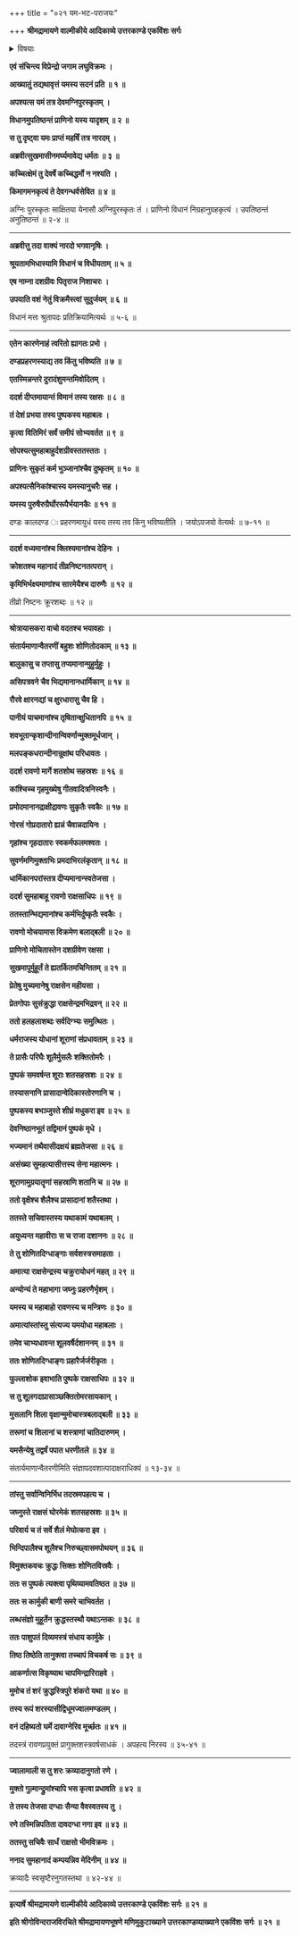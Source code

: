 +++
title = "०२१ यम-भट-पराजयः"

+++
**श्रीमद्रामायणे वाल्मीकीये आदिकाव्ये उत्तरकाण्डे एकविंशः सर्गः**

<details><summary>विषयाः</summary>

यमेन स्व-भवनम् आगतं नारदं प्रत्यभिवादन-पूर्वकम्  
आगमन-प्रयोजन-प्रश्नः ॥ १ ॥  
नारदेन तं प्रति रणाय रावणागमन-निवेदनेन सज्जी-भवन-चोदना ॥ २ ॥  
अत्रान्तरे संयमनीं प्रविष्टेन रावणेन  
यम-भट-पीड्यमान--नाना-नारकि-जन--विमोचनम् ॥ ३ ॥  
ततो रुष्टैर् यम-भटैः  
स-प्रतिरोधम् आयोधने  
रावणेन पाशुपतास्त्र-प्रयोगेण  
यम-सेना-विध्वंसन-पूर्वकम् उच्चैर् गर्जनम् ॥ ४ ॥
</details>


**एवं संचिन्त्य विप्रेन्द्रो जगाम लघुविक्रमः ।**

**आख्यातुं तद्यथावृत्तं यमस्य सदनं प्रति ॥ १ ॥**

**अपश्यत्स यमं तत्र देवमग्निपुरस्कृतम् ।**

**विधानमुपतिष्ठन्तं प्राणिनो यस्य यादृशम् ॥ २ ॥**

**स तु दृष्ट्वा यमः प्राप्तं महर्षिं तत्र नारदम् ।**

**अब्रवीत्सुखमासीनमर्घ्यमावेद्य धर्मतः ॥ ३ ॥**

**कच्चित्क्षेमं तु देवर्षे कच्चिद्धर्मो न नश्यति ।**

**किमागमनकृत्यं ते देवगन्धर्वसेवित ॥ ४ ॥**

अग्निः पुरस्कृतः साक्षितया येनासौ अग्निपुरस्कृतः तं । प्राणिनो विधानं निग्रहानुग्रहकृत्यं । उपतिष्ठन्तं अनुतिष्ठन्तं ॥ २-४ ॥

****

**अब्रवीत्तु तदा वाक्यं नारदो भगवानृषिः ।**

**श्रूयतामभिधास्यामि विधानं च विधीयताम् ॥ ५ ॥**

**एष नाम्ना दशग्रीवः पितृराज निशाचरः ।**

**उपयाति वशं नेतुं विक्रमैस्त्वां सुदुर्जयम् ॥ ६ ॥**

विधानं मत्तः श्रुतापदः प्रतिक्रियामित्यर्थः ॥ ५-६ ॥

****

**एतेन कारणेनाहं त्वरितो ह्यागतः प्रभो ।**

**दण्डप्रहरणस्याद्य तव किंतु भविष्यति ॥ ७ ॥**

**एतस्मिन्नन्तरे दुरादंशुमन्तमिवोदितम् ।**

**ददर्श दीप्तमायान्तं विमानं तस्य रक्षसः ॥ ८ ॥**

**तं देशं प्रभया तस्य पुष्पकस्य महाबलः ।**

**कृत्वा वितिमिरं सर्वं समीपं सोभ्यवर्तत ॥ ९ ॥**

**सोपश्यत्सुमहाबाहुर्दशग्रीवस्ततस्ततः ।**

**प्राणिनः सुकृतं कर्म भुञ्जानांश्चैव दुष्कृतम् ॥ १० ॥**

**अपश्यत्सैनिकांश्चास्य यमस्यानुचरैः सह ।**

**यमस्य पुरुषैरुग्रैर्घोररूपैर्भयानकैः ॥ ११ ॥**

दण्डः कालदण्ड ः प्रहरणमायुधं यस्य तस्य तव किंनु भविष्यतीति । जयोऽपजयो वेत्यर्थः ॥ ७-११ ॥

****

**ददर्श वध्यमानांश्च क्लिश्यमानांश्च देहिनः ।**

**क्रोशतश्च महानादं तीव्रनिष्टनतत्परान् ।**

**कृमिभिर्भक्ष्यमाणांश्च सारमेयैश्च दारुणैः ॥ १२ ॥**

तीव्रो निष्टनः क्रूरशब्दः ॥ १२ ॥

****

**श्रोत्रायासकरा वाचो वदतश्च भयावहाः ।**

**संतार्यमाणान्वैतरणीं बहुशः शोणितोदकाम् ॥ १३ ॥**

**बालुकासु च तप्तासु तप्यमानान्मुहुर्मुहुः ।**

**असिपत्रवने चैव भिद्यमानानधार्मिकान् ॥ १४ ॥**

**रौरवे क्षारनद्यां च क्षुरधारासु चैव हि ।**

**पानीयं याचमानांश्च तृषितान्क्षुधितानपि ॥ १५ ॥**

**शवभूतान्कृशान्दीनान्विवर्णान्मुक्तमूर्धजान् ।**

**मलपङ्कधरान्दीनान्रूक्षांथ परिधावतः ।**

**ददर्श रावणो मार्गे शतशोथ सहस्रशः ॥ १६ ॥**

**कांश्चिच्च गृहमुख्येषु गीतवादित्रनिस्वनैः ।**

**प्रमोदमानानद्राक्षीद्रावणः सुकृतैः स्वकैः ॥ १७ ॥**

**गोरसं गोप्रदातारो ह्यन्नं चैवान्नदायिनः ।**

**गृहांश्च गृहदातारः स्वकर्मफलमश्वतः ।**

**सुवर्णमणिमुक्ताभिः प्रमदाभिरलंकृतान् ॥ १८ ॥**

**धार्मिकानपरांस्तत्र दीप्यमानान्स्वतेजसा ।**

**ददर्श सुमहाबाहू रावणो राक्षसाधिपः ॥ १९ ॥**

**ततस्तान्भिद्यमानांश्च कर्मभिर्दुष्कृतैः स्वकैः ।**

**रावणो मोचयामास विक्रमेण बलाद्बली ॥ २० ॥**

**प्राणिनो मोचितास्तेन दशग्रीवेण रक्षसा ।**

**सुखमापुर्मुहूर्तं ते ह्यतर्कितमचिन्तितम् ॥ २१ ॥**

**प्रेतेषु मुच्यमानेषु राक्षसेन महीयसा ।**

**प्रेतगोपाः सुसंक्रुद्धा राक्षसेन्द्रमभिद्रवन् ॥ २२ ॥**

**ततो हलहलाशब्दः सर्वदिग्भ्यः समुत्थितः ।**

**धर्मराजस्य योधानां शूराणां संप्रधावताम् ॥ २३ ॥**

**ते प्रासैः परिघैः शूलैर्मुसलैः शक्तितोमरैः ।**

**पुष्पकं समवर्षन्त शूराः शतसहस्रशः ॥ २४ ॥**

**तस्यासनानि प्रासादान्वेदिकास्तोरणानि च ।**

**पुष्पकस्य बभञ्जुस्ते शीघ्रं मधुकरा इव ॥ २५ ॥**

**देवनिष्ठानभूतं तद्विमानं पुष्पकं मृधे ।**

**भज्यमानं तथैवासीदक्षयं ब्रह्मतेजसा ॥ २६ ॥**

**असंख्या सुमहत्यासीत्तस्य सेना महात्मनः ।**

**शूराणामुग्रयातॄणां सहस्राणि शतानि च ॥ २७ ॥**

**ततो वृक्षैश्च शैलैश्च प्रासादानां शतैस्तथा ।**

**ततस्ते सचिवास्तस्य यथाकामं यथाबलम् ।**

**अयुध्यन्त महावीराः स च राजा दशाननः ॥ २८ ॥**

**ते तु शोणितदिग्धाङ्गाः सर्वशस्त्रसमाहताः ।**

**अमात्या राक्षसेन्द्रस्य चक्रुरायोधनं महत् ॥ २९ ॥**

**अन्योन्यं ते महाभागा जघ्नुः प्रहरणैर्भृशम् ।**

**यमस्य च महाबाहो रावणस्य च मन्त्रिणः ॥ ३० ॥**

**अमात्यांस्तांस्तु संत्यज्य यमयोधा महाबलाः ।**

**तमेव चाभ्यधावन्त शूलवर्षैर्दशाननम् ॥ ३१ ॥**

**ततः शोणितदिग्धाङ्गः प्रहारैर्जर्जरीकृतः ।**

**फुल्लाशोक इवाभाति पुष्पके राक्षसाधिपः ॥ ३२ ॥**

**स तु शूलगदाप्रासाञ्छक्तितोमरसायकान् ।**

**मुसलानि शिला वृक्षान्मुमोचास्त्रबलाद्बली ॥ ३३ ॥**

**तरूणां च शिलानां च शस्त्राणां चातिदारुणम् ।**

**यमसैन्येषु तद्वर्षं पपात धरणीतले ॥ ३४ ॥**

संतार्यमाणान्वैतरणीमिति संज्ञापदवशात्पादाक्षराधिक्यं ॥ १३-३४ ॥

****

**तांस्तु सर्वान्विनिर्भिध तदस्रमपहत्य च ।**

**जघ्नुस्ते राक्षसं घोरमेकं शतसहस्रशः ॥ ३५ ॥**

**परिवार्य च तं सर्वे शैलं मेघोत्करा इव ।**

**भिन्दिपालैश्च शूलैश्च निरुच्छ्वासमपोथयन् ॥ ३६ ॥**

**विमुक्तकवचः क्रुद्धः सिक्तः शोणितविस्रवैः ।**

**ततः स पुष्पकं त्यक्त्वा पृथिव्यामवतिष्ठत ॥ ३७ ॥**

**ततः स कार्मुकी बाणी समरे चाभिवर्तत ।**

**लब्धसंज्ञो मुहूर्तेन क्रुद्धस्तस्थौ यथाऽन्तकः ॥ ३८ ॥**

**ततः पाशुपतं दिव्यमस्त्रं संधाय कार्मुके ।**

**तिष्ठ तिष्ठेति तानुक्त्वा तच्चापं विचकर्ष सः ॥ ३९ ॥**

**आकर्णात्स विकृष्याथ चापमिन्द्रारिराहवे ।**

**मुमोच तं शरं क्रुद्धस्त्रिपुरे शंकरो यथा ॥ ४० ॥**

**तस्य रूपं शरस्यासीद्विधूमज्वालमण्डलम् ।**

**वनं दहिष्यतो घर्मे दावाग्नेरिव मूर्च्छतः ॥ ४१ ॥**

तदस्त्रं रावणप्रयुक्तं प्रागुक्तशस्त्रवर्षसाधकं । अपहत्य निरस्य ॥ ३५-४१ ॥

****

**ज्वालामाली स तु शरः क्रव्यादानुगतो रणे ।**

**मुक्तो गुल्मान्द्रुमांश्चापि भस कृत्वा प्रधावति ॥ ४२ ॥**

**ते तस्य तेजसा दग्धाः सैन्या वैवस्वतस्य तु ।**

**रणे तस्मिन्निपतिता दावदग्धा नगा इव ॥ ४३ ॥**

**ततस्तु सचिवैः सार्धं राक्षसो भीमविक्रमः ।**

**ननाद सुमहानादं कम्पयन्निव मेदिनीम् ॥ ४४ ॥**

क्रव्यादैः स्वसृष्टैरनुगतस्तथा ॥ ४२-४४ ॥

****

**इत्यार्षे श्रीमद्रामायणे वाल्मीकीये आदिकाव्ये उत्तरकाण्डे एकविंशः सर्गः ॥ २१ ॥**

**इति श्रीगोविन्दराजविरचिते श्रीमद्रामायणभूषणे मणिमुकुटाख्याने उत्तरकाण्डव्याख्याने एकविंशः सर्गः ॥ २१ ॥**
